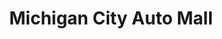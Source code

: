 ---
title: "Michigan City Auto Mall"
url: /michigan-city/michigan-city-auto-mall/
shop: Autohaus
---